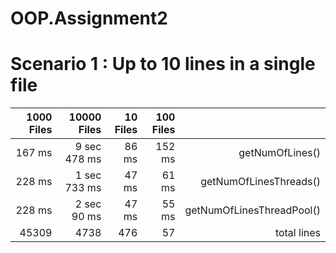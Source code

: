 # OOP.Assignment2

# Scenario 1 : Up to 10 lines in a single file

| 1000 Files |  10000 Files | 10 Files | 100 Files |                           |
|-----------:|-------------:|---------:|----------:|--------------------------:|
|     167 ms | 9 sec 478 ms |    86 ms |    152 ms |           getNumOfLines() |
|     228 ms | 1 sec 733 ms |    47 ms |     61 ms |    getNumOfLinesThreads() |
|     228 ms |  2 sec 90 ms |    47 ms |     55 ms | getNumOfLinesThreadPool() |
|     45309  |        4738  |     476  |       57  |               total lines |